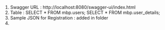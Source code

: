 1) Swagger URL :
   http://localhost:8080/swagger-ui/index.html
2) Table :
   SELECT * FROM mbp.users;
   SELECT * FROM mbp.user_details;
3) Sample JSON for Registration : added in folder  
4) 